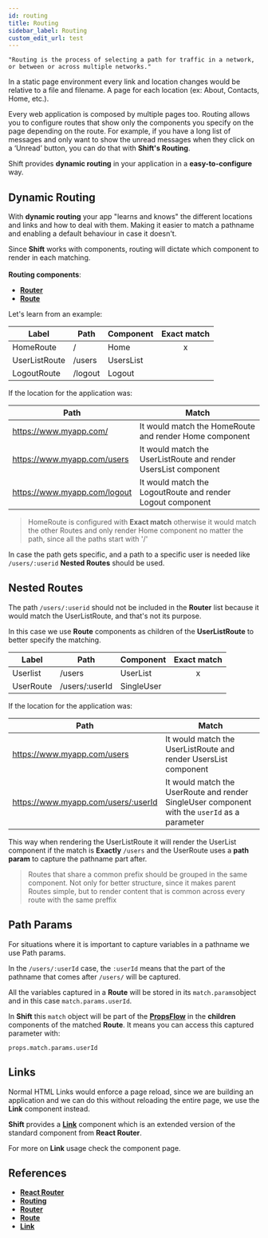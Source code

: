 ```yaml
---
id: routing
title: Routing
sidebar_label: Routing
custom_edit_url: test
---
```

`"Routing is the process of selecting a path for traffic in a network, or between or across multiple networks."`

In a static page environment every link and location changes would be relative to a file and filename. A page for each location (ex: About, Contacts, Home, etc.).


Every web application is composed by multiple pages too. Routing allows you to configure routes that show only the components you specify on the page depending on the route. For example, if you have a long list of messages and only want to show the unread messages when they click on a ‘Unread’ button, you can do that with __Shift's Routing__.

Shift provides __dynamic routing__ in your application in a __easy-to-configure__ way.

## Dynamic Routing

With __dynamic routing__ your app "learns and knows" the different locations and links and how to deal with them. Making it easier to match a pathname and enabling a default behaviour in case it doesn't.

Since __Shift__ works with components, routing will dictate which component to render in each matching.
<br><br>
__Routing components__:
* [__Router__](router.md)
* [__Route__](route.md)

Let's learn from an example:

| Label  | Path    | Component | Exact match |
|--------|---------|-----------|-------------|
| HomeRoute | /       | Home      |     <center> x  </center>    |
| UserListRoute | /users  | UsersList     |             |
| LogoutRoute | /logout | Logout    |             |

If the location for the application was:

| Path                         | Match                                                           |
|------------------------------|-----------------------------------------------------------------|
| https://www.myapp.com/       | It would match the HomeRoute and render Home component          |
| https://www.myapp.com/users  | It would match the UserListRoute and render UsersList component |
| https://www.myapp.com/logout | It would match the LogoutRoute and render Logout component      |

>HomeRoute is configured with __Exact match__ otherwise it would match the other Routes and only render Home component no matter the path, since all the paths start with '/'

In case the path gets specific, and a path to a specific user is needed like  `/users/:userid`  __Nested Routes__ should be used.

## Nested Routes

The path `/users/:userid` should not be included in the __Router__ list because it would match the UserListRoute, and that's not its purpose.

In this case we use __Route__ components as children of the __UserListRoute__ to better specify the matching.

| Label    | Path           | Component  | Exact match |
|----------|----------------|------------|-------------|
| Userlist | /users         | UserList   |      <center> x  </center>      |
| UserRoute     | /users/:userId | SingleUser |             |

If the location for the application was:

| Path                                | Match                                                                                         |
|-------------------------------------|-----------------------------------------------------------------------------------------------|
| https://www.myapp.com/users         | It would match the UserListRoute and render UsersList component                               |
| https://www.myapp.com/users/:userId | It would match the UserRoute and render SingleUser component with the `userId` as a parameter |

This way when rendering the UserListRoute it will render the UserList component if the match is __Exactly__ `/users` and the UserRoute uses a
__path param__ to capture the pathname part after.

>Routes that share a common prefix should be grouped in the same component. Not only for better structure, since it makes parent Routes simple, but to render content that is common across every route with the same preffix

## Path Params
For situations where it is important to capture variables in a pathname we use Path params.

In the `/users/:userId` case, the `:userId` means that the part of the pathname that comes after `/users/` will be captured.

All the variables captured in a __Route__ will be stored in its `match.params`object and in this case `match.params.userId`.

In __Shift__ this `match` object will be part of the [__PropsFlow__](propsflow.md) in the __children__ components of the matched __Route__. It means you can access this captured parameter with:
```
props.match.params.userId
```


## Links

Normal HTML Links would enforce a page reload, since we are building an application and we can do this without reloading the entire page, we use the __Link__ component instead.

__Shift__ provides a [__Link__](link.md) component which is an extended version of the standard <Link> component from __React Router__.

For more on __Link__ usage check the component page.

## References


* [__React Router__](https://reacttraining.com)
* [__Routing__](https://reacttraining.com/core/guides/philosophy/dynamic-routing)
* [__Router__](router.md)
* [__Route__](route.md)
* [__Link__](link.md)

<br><br><br>
